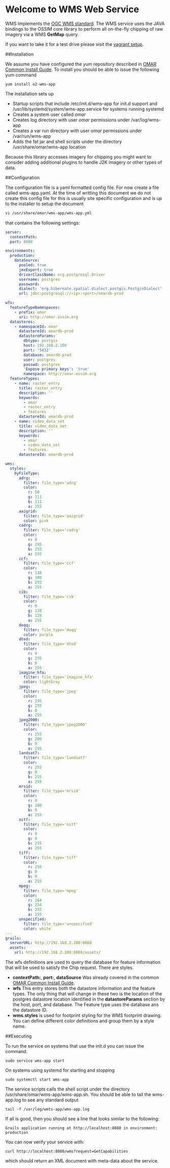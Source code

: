 # Welcome to WMS Web Service
WMS Implements the [OGC WMS standard](http://www.opengeospatial.org/standards/wms).  The WMS service uses the JAVA bindings to the OSSIM core library to perform all on-the-fly chipping of raw imagery via a WMS **GetMap** query.    

If you want to take it for a test drive please visit the [vagrant setup](https://github.com/ossimlabs/ossim-vagrant).

##Installation

We assume you have configured the yum repository described in [OMAR Common Install Guide](common.md).  To install you should be able to issue the following yum command

```yum
yum install o2-wms-app
```
The installation sets up

* Startup scripts that include /etc/init.d/wms-app for init.d support and /usr/lib/systemd/system/wms-app.service for systems running systemd
* Creates a system user called *omar*
* Creates log directory with user *omar* permissions under /var/log/wms-app
* Creates a var run directory with user *omar* permissions under /var/run/wms-app
* Adds the fat jar and shell scripts under the directory /usr/share/omar/wms-app location

Because this library accesses imagery for chipping you might want to consider adding additional plugins to handle J2K imagery or other types of data.  


##Configuration

The configuration file is a yaml formatted config file.   For now create a file called wms-app.yaml.  At the time of writting this document we do not create this config file for this is usually site specific configuration and is up to the installer to setup the document

```bash
vi /usr/share/omar/wms-app/wms-app.yml
```
 that contains the following settings:

```yaml
server:
  contextPath:
  port: 8080

environments:
  production:
    dataSource:
      pooled: true
      jmxExport: true
      driverClassName: org.postgresql.Driver
      username: postgres
      password:
      dialect: 'org.hibernate.spatial.dialect.postgis.PostgisDialect'
      url: jdbc:postgresql://<ip>:<port>/omardb-prod

wfs:
  featureTypeNamespaces:
    - prefix: omar
      uri: http://omar.ossim.org
  datastores:
    - namespaceId: omar
      datastoreId: omardb-prod
      datastoreParams:
        dbtype: postgis
        host: 192.168.2.100
        port: '5432'
        database: omardb-prod
        user: postgres
        passwd: postgres
        'Expose primary keys': 'true'
        namespace: http://omar.ossim.org
  featureTypes:
    - name: raster_entry
      title: raster_entry
      description: ''
      keywords:
        - omar
        - raster_entry
        - features
      datastoreId: omardb-prod
    - name: video_data_set
      title: video_data_set
      description: ''
      keywords:
        - omar
        - video_data_set
        - features
      datastoreId: omardb-prod

wms:
  styles:
    byFileType:
      adrg:
        filter: file_type='adrg'
        color:
          r: 50
          g: 111
          b: 111
          a: 255
      aaigrid:
        filter: file_type='aaigrid'
        color: pink
      cadrg:
        filter: file_type='cadrg'
        color:
          r: 0
          g: 255
          b: 255
          a: 255
      ccf:
        filter: file_type='ccf'
        color:
          r: 128
          g: 100
          b: 255
          a: 255
      cib:
        filter: file_type='cib'
        color:
          r: 0
          g: 128
          b: 128
          a: 255
      doqq:
        filter: file_type='doqq'
        color: purple
      dted:
        filter: file_type='dted'
        color:
          r: 0
          g: 255
          b: 0
          a: 255
      imagine_hfa:
        filter: file_type='imagine_hfa'
        color: lightGray
      jpeg:
        filter: file_type='jpeg'
        color:
          r: 255
          g: 255
          b: 0
          a: 255
      jpeg2000:
        filter: file_type='jpeg2000'
        color:
          r: 255
          g: 200
          b: 0
          a: 255
      landsat7:
        filter: file_type='landsat7'
        color:
          r: 255
          g: 0
          b: 255
          a: 255
      mrsid:
        filter: file_type='mrsid'
        color:
          r: 0
          g: 188
          b: 0
          a: 255
      nitf:
        filter: file_type='nitf'
        color:
          r: 0
          g: 0
          b: 255
          a: 255
      tiff:
        filter: file_type='tiff'
        color:
          r: 255
          g: 0
          b: 0
          a: 255
      mpeg:
        filter: file_type='mpeg'
        color:
          r: 164
          g: 254
          b: 255
          a: 255
      unspecified:
        filter: file_type='unspecified'
        color: white
---
grails:
  serverURL: http://192.168.2.200:8080
  assets:
    url: http://192.168.2.200:8080/assets/
```
The wfs definitions are used to query the database for feature information that will be used to satisfy the Chip request.  There are styles

* **contextPath:**, **port:**, **dataSource** Was already covered in the common [OMAR Common Install Guide](common.md).
* **wfs** This entry stores both the datastore information and the feature types.  The only thing that will change in these two is the location of the postgres datastore location identified in the **datastoreParams** section by the host, port, and database.  The Feature type uses the database ans the datastore ID.
* **wms.styles** is used for footprint styling for the WMS footprint drawing.  You can define different color definitions and group them by a style name.   

##Executing

To run the service on systems that use the init.d you can issue the command.

```
sudo service wms-app start
```

On systems using systemd for starting and stopping

```
sudo systemctl start wms-app
```

The service scripts calls the shell script under the directory /usr/share/omar/wms-app/wms-app.sh.   You should be able to tail the wms-app.log to see any standard output

```
tail -f /var/log/wmts-app/wms-app.log
```

If all is good, then you should see a line that looks similar to the following:

```
Grails application running at http://localhost:8080 in environment: production
```

You can now verify your service with:

```
curl http://localhost:8080/wms?request=GetCapabilities
```

which should return an XML document with meta-data about the service.
